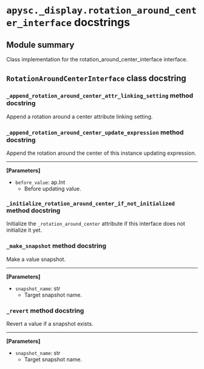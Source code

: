 # `apysc._display.rotation_around_center_interface` docstrings

## Module summary

Class implementation for the rotation_around_center_interface interface.

## `RotationAroundCenterInterface` class docstring

### `_append_rotation_around_center_attr_linking_setting` method docstring

Append a rotation around a center attribute linking setting.

### `_append_rotation_around_center_update_expression` method docstring

Append the rotation around the center of this instance updating expression.<hr>

**[Parameters]**

- `before_value`: ap.Int
  - Before updating value.

### `_initialize_rotation_around_center_if_not_initialized` method docstring

Initialize the `_rotation_around_center` attribute if this interface does not initialize it yet.

### `_make_snapshot` method docstring

Make a value snapshot.<hr>

**[Parameters]**

- `snapshot_name`: str
  - Target snapshot name.

### `_revert` method docstring

Revert a value if a snapshot exists.<hr>

**[Parameters]**

- `snapshot_name`: str
  - Target snapshot name.